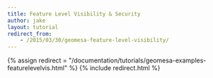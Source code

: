 ```yaml
---
title: Feature Level Visibility & Security
author: jake
layout: tutorial
redirect_from:
    - /2015/03/30/geomesa-feature-level-visibility/
---
```

{% assign redirect = "/documentation/tutorials/geomesa-examples-featurelevelvis.html" %}
{% include redirect.html %}
